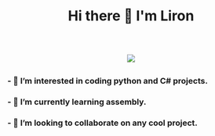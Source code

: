 <h1 align='center'>
        Hi there 👋 I'm Liron
<br>
<br>
	<p align='center'>
					<a href="mailto:lironmeler@gmail.com?">
									<img src="https://img.shields.io/badge/gmail-%23DD0031.svg?&style=for-the-badge&logo=gmail&logoColor=white"/>
					</a>
	</p>
</h1>
<h3>- 👀 I’m interested in coding python and C# projects.</h3>
<h3>- 🌱 I’m currently learning assembly.</h3>
<h3>- 💞️ I’m looking to collaborate on any cool project.</h3>
